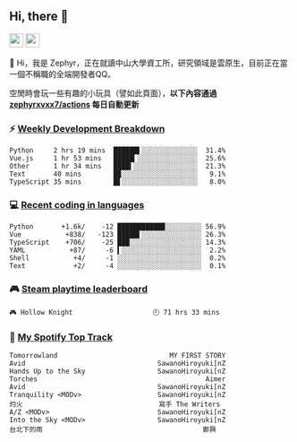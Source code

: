 <!--
**zephyrxvxx7/zephyrxvxx7** is a ✨ _special_ ✨ repository because its `README.md` (this file) appears on your GitHub profile.

Here are some ideas to get you started:

- 🔭 I’m currently working on ...
- 🌱 I’m currently learning ...
- 👯 I’m looking to collaborate on ...
- 🤔 I’m looking for help with ...
- 💬 Ask me about ...
- 📫 How to reach me: ...
- 😄 Pronouns: ...
- ⚡ Fun fact: ...
-->

## Hi, there 👋

<a href="https://www.instagram.com/zephyrxvxx7/"><img src="https://img.shields.io/badge/instagram-3f729b?&style=for-the-badge&logo=instagram&logoColor=white" height=25></a>
<a href="https://zephyrxvxx7.me/"><img src="https://img.shields.io/badge/blog-gray?&style=for-the-badge&logo=hexo&logoColor=white" height=25></a>

👋 Hi，我是 Zephyr，正在就讀中山大學資工所，研究領域是雲原生，目前正在當一個不稱職的全端開發者QQ。

空閒時會玩一些有趣的小玩具（譬如此頁面），**以下內容通過 [zephyrxvxx7/actions](https://github.com/zephyrxvxx7/zephyrxvxx7/actions) 每日自動更新**

### ⚡ [Weekly Development Breakdown](https://gist.github.com/zephyrxvxx7/ee1787313f0772b51494d051b5edde7f)

<!-- code_time start -->

```text
Python     2 hrs 19 mins  ██████▌░░░░░░░░░░░░░░  31.4%
Vue.js     1 hr 53 mins   █████▎░░░░░░░░░░░░░░░  25.6%
Other      1 hr 34 mins   ████▍░░░░░░░░░░░░░░░░  21.3%
Text       40 mins        █▉░░░░░░░░░░░░░░░░░░░   9.1%
TypeScript 35 mins        █▋░░░░░░░░░░░░░░░░░░░   8.0%
```

<!-- code_time end -->

### 💻 [Recent coding in languages](https://gist.github.com/zephyrxvxx7/08c5ff0fead26978490fef5d749f43ea)

<!-- code_diff start -->

```text
Python       +1.6k/    -12 ███████████▉░░░░░░░░░ 56.9%
Vue           +838/   -123 █████▌░░░░░░░░░░░░░░░ 26.3%
TypeScript    +706/    -25 ███░░░░░░░░░░░░░░░░░░ 14.3%
YAML           +87/     -6 ▍░░░░░░░░░░░░░░░░░░░░  2.2%
Shell           +4/     -1 ░░░░░░░░░░░░░░░░░░░░░  0.2%
Text            +2/     -4 ░░░░░░░░░░░░░░░░░░░░░  0.1%
```

<!-- code_diff end -->

### 🎮 [Steam playtime leaderboard](https://gist.github.com/zephyrxvxx7/f77b8978877f959b69d84723c43a4a64)

<!-- steam_time start -->

```text
🎮 Hollow Knight                    🕘 71 hrs 33 mins
```

<!-- steam_time end -->

### 🎵 [My Spotify Top Track](https://gist.github.com/zephyrxvxx7/fe159fde5ec9ebea27e03dd63a71e78f)

<!-- spotify_track start -->

```text
Tomorrowland                            MY FIRST STORY
Avid                                 SawanoHiroyuki[nZ
Hands Up to the Sky                  SawanoHiroyuki[nZ
Torches                                          Aimer
Avid                                 SawanoHiroyuki[nZ
Tranquility <MODv>                   SawanoHiroyuki[nZ
灼火                                  寫手 The Writers
A/Z <MODv>                           SawanoHiroyuki[nZ
Into the Sky <MODv>                  SawanoHiroyuki[nZ
台北下的雨                                        鄭興
```

<!-- spotify_track end -->
